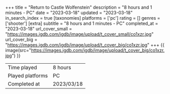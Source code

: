 +++
title = "Return to Castle Wolfenstein"
description = "8 hours and 1 minutes - PC"
date = "2023-03-18"
updated = "2023-03-18"
in_search_index = true
[taxonomies]
platforms = ['pc']
rating = []
genres = ['shooter']
[extra]
subtitle = "8 hours and 1 minutes - PC"
completed_at = "2023-03-18"
url_cover_small = "https://images.igdb.com/igdb/image/upload/t_cover_small/co1xzr.jpg"
url_cover_big = "https://images.igdb.com/igdb/image/upload/t_cover_big/co1xzr.jpg"
+++
{{ image(src="https://images.igdb.com/igdb/image/upload/t_cover_big/co1xzr.jpg") }}

|              |            |
| ------------ | ---------- |
| Time played  | 8 hours |
| Played platforms    | PC |
| Completed at | 2023/03/18 |


